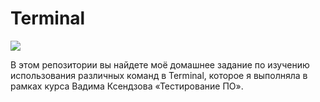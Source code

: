 # Terminal #

![](https://help.apple.com/assets/61E89D604694F96BA04E7D79/61E89D614694F96BA04E7D80/tr_TR/d94aa1c4979b25e9ffbda97fcbae219a.png)

В этом репозитории вы найдете моё домашнее задание по изучению использования различных команд в Terminal, которое я выполняла в рамках курса Вадима Ксендзова «Тестирование ПО».

